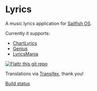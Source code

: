 # Lyrics

A music lyrics application for [Sailfish OS](https://sailfishos.org).

Currently it supports:
  * [ChartLyrics](http://chartlyrics.com)
  * [Genius](http://genius.com)
  * [LyricsMania](http://www.lyricsmania.com)

[![Flattr this git repo](http://api.flattr.com/button/flattr-badge-large.png)](https://flattr.com/submit/auto?user_id=ilpianista&url=https://git.merproject.org/ilpianista/harbour-Lyrics&title=harbour-Lyrics&language=&tags=jolla&category=software)

Translations via [Transifex](https://www.transifex.com/ilpianista-harbour/harbour-Lyrics/dashboard/), thank you!

[Build status](https://build.merproject.org/package/live_build_log/home:ilpianista/harbour-lyrics/sailfish_latest_armv7hl/armv8el)
